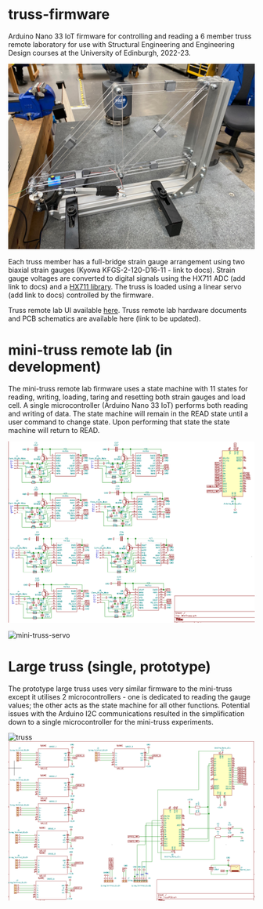 # truss-firmware

Arduino Nano 33 IoT firmware for controlling and reading a 6 member truss remote laboratory for use with Structural Engineering and Engineering Design courses at the University of Edinburgh, 2022-23. 

![mini-truss](images/mini-truss.jpg)

Each truss member has a full-bridge strain gauge arrangement using two biaxial strain gauges (Kyowa KFGS-2-120-D16-11 - link to docs). Strain gauge voltages are converted to digital signals using the HX711 ADC (add link to docs) and a [HX711 library](https://www.arduino.cc/reference/en/libraries/hx711-arduino-library/).  The truss is loaded using a linear servo (add link to docs) controlled by the firmware.

Truss remote lab UI available [here](https://github.com/dpreid/truss-ui). 
Truss remote lab hardware documents and PCB schematics are available here (link to be updated).

# mini-truss remote lab (in development)

The mini-truss remote lab firmware uses a state machine with 11 states for reading, writing, loading, taring and resetting both strain gauges and load cell. A single microcontroller (Arduino Nano 33 IoT) performs both reading and writing of data. The state machine will remain in the READ state until a user command to change state. Upon performing that state the state machine will return to READ.

![mini-truss-schematic](images/mini-truss-schematic.png)

![mini-truss-servo](images/linear_actuator.jpg)


# Large truss (single, prototype)

The prototype large truss uses very similar firmware to the mini-truss except it utilises 2 microcontrollers - one is dedicated to reading the gauge values; the other acts as the state machine for all other functions. Potential issues with the Arduino I2C communications resulted in the simplification down to a single microcontroller for the mini-truss experiments.

![truss](images/truss-image.jpg)
![truss-schematic](images/large-truss-schematic.png)

